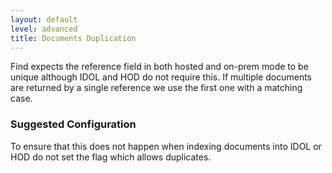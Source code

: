 ```yaml
---
layout: default
level: advanced
title: Documents Duplication
---
```

Find expects the reference field in both hosted and on-prem mode to be unique although IDOL and HOD do not require this. If multiple documents are returned by a single reference we use the first one with a matching case.

### Suggested Configuration
To ensure that this does not happen when indexing documents into IDOL or HOD do not set the flag which allows duplicates.